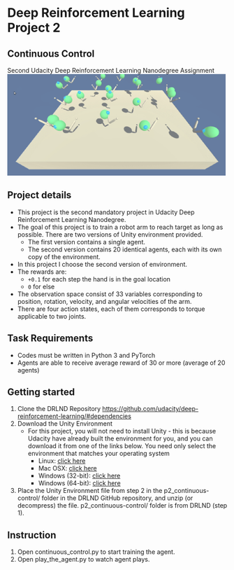 # Deep Reinforcement Learning Project 2
## Continuous Control
Second Udacity Deep Reinforcement Learning Nanodegree Assignment
<img src="media/tennis_env.png" width=500>
## Project details
* This project is the second mandatory project in Udacity Deep Reinforcement Learning Nanodegree.
* The goal of this project is to train a robot arm to reach target as long as possible. There are two versions of Unity environment provided.
  * The first version contains a single agent.
  * The second version contains 20 identical agents, each with its own copy of the environment.
* In this project I choose the second version of environment.
* The rewards are:
  * `+0.1` for each step the hand is in the goal location
  * `0` for else
* The observation space consist of 33 variables corresponding to position, rotation, velocity, and angular velocities of the arm.
* There are four action states, each of them corresponds to torque applicable to two joints.

## Task Requirements
* Codes must be written in Python 3 and PyTorch
* Agents are able to receive average reward of 30 or more (average of 20 agents)

## Getting started
1. Clone the DRLND Repository https://github.com/udacity/deep-reinforcement-learning/#dependencies
2. Download the Unity Environment
    * For this project, you will not need to install Unity - this is because Udacity have already built the environment for you, and you can download it from one of the links below. You need only select the environment that matches your operating system
      * Linux: [click here](https://s3-us-west-1.amazonaws.com/udacity-drlnd/P2/Reacher/Reacher_Linux.zip)
      * Mac OSX: [click here](https://s3-us-west-1.amazonaws.com/udacity-drlnd/P2/Reacher/Reacher.app.zip)
      * Windows (32-bit): [click here](https://s3-us-west-1.amazonaws.com/udacity-drlnd/P2/Reacher/Reacher_Windows_x86.zip)
      * Windows (64-bit): [click here](https://s3-us-west-1.amazonaws.com/udacity-drlnd/P2/Reacher/Reacher_Windows_x86_64.zip)
3. Place the Unity Environment file from step 2 in the p2_continuous-control/ folder in the DRLND GitHub repository, and unzip (or decompress) the file. p2_continuous-control/ folder is from DRLND (step 1).

## Instruction
1. Open continuous_control.py to start training the agent.
2. Open play_the_agent.py to watch agent plays.












